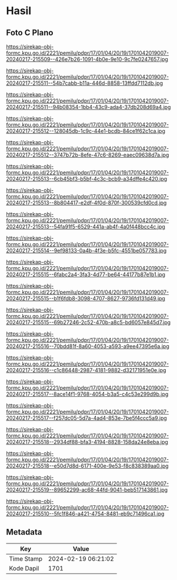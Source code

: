 # Hasil

## Foto C Plano

https://sirekap-obj-formc.kpu.go.id/2221/pemilu/pdpr/17/01/04/20/19/1701042019007-20240217-215509--426e7b26-1091-4b0e-9e10-9c7fe0247657.jpg

https://sirekap-obj-formc.kpu.go.id/2221/pemilu/pdpr/17/01/04/20/19/1701042019007-20240217-215511--54b7cabb-b11a-446d-8858-13ffdd7112db.jpg

https://sirekap-obj-formc.kpu.go.id/2221/pemilu/pdpr/17/01/04/20/19/1701042019007-20240217-215511--94b08354-1bb4-43c9-ada4-37db208d69a4.jpg

https://sirekap-obj-formc.kpu.go.id/2221/pemilu/pdpr/17/01/04/20/19/1701042019007-20240217-215512--128045db-1c9c-44e1-bcdb-84ce1f62c1ca.jpg

https://sirekap-obj-formc.kpu.go.id/2221/pemilu/pdpr/17/01/04/20/19/1701042019007-20240217-215512--3747b72b-8efe-47c6-8269-eaec09638d7a.jpg

https://sirekap-obj-formc.kpu.go.id/2221/pemilu/pdpr/17/01/04/20/19/1701042019007-20240217-215513--6cb45bf3-b5bf-4c3c-bcb9-a34dffe4c420.jpg

https://sirekap-obj-formc.kpu.go.id/2221/pemilu/pdpr/17/01/04/20/19/1701042019007-20240217-215513--8b804417-e2df-4f0d-870f-300539cfd0cd.jpg

https://sirekap-obj-formc.kpu.go.id/2221/pemilu/pdpr/17/01/04/20/19/1701042019007-20240217-215513--54fa91f5-6529-441a-ab4f-4a0f448bcc4c.jpg

https://sirekap-obj-formc.kpu.go.id/2221/pemilu/pdpr/17/01/04/20/19/1701042019007-20240217-215514--9ef98133-0a4b-4f3e-b5fc-4551be057783.jpg

https://sirekap-obj-formc.kpu.go.id/2221/pemilu/pdpr/17/01/04/20/19/1701042019007-20240217-215515--6fabc2a4-3fa3-4d77-be64-44177b87e1b1.jpg

https://sirekap-obj-formc.kpu.go.id/2221/pemilu/pdpr/17/01/04/20/19/1701042019007-20240217-215515--b1f6fdb8-3098-4707-8627-9736fd131d49.jpg

https://sirekap-obj-formc.kpu.go.id/2221/pemilu/pdpr/17/01/04/20/19/1701042019007-20240217-215515--69b27246-2c52-470b-a8c5-bd6057e845d7.jpg

https://sirekap-obj-formc.kpu.go.id/2221/pemilu/pdpr/17/01/04/20/19/1701042019007-20240217-215516--70bdd81f-8a60-4053-a593-a9ee47395e6a.jpg

https://sirekap-obj-formc.kpu.go.id/2221/pemilu/pdpr/17/01/04/20/19/1701042019007-20240217-215516--c1c86448-2987-4181-9882-d32171951e0e.jpg

https://sirekap-obj-formc.kpu.go.id/2221/pemilu/pdpr/17/01/04/20/19/1701042019007-20240217-215517--8ace14f1-9768-4054-b3a5-c4c53e299d9b.jpg

https://sirekap-obj-formc.kpu.go.id/2221/pemilu/pdpr/17/01/04/20/19/1701042019007-20240217-215517--f257dc05-5d7a-4ad4-853e-7be5f4ccc5a9.jpg

https://sirekap-obj-formc.kpu.go.id/2221/pemilu/pdpr/17/01/04/20/19/1701042019007-20240217-215518--2934df88-bfa3-4194-8828-158da24e8eba.jpg

https://sirekap-obj-formc.kpu.go.id/2221/pemilu/pdpr/17/01/04/20/19/1701042019007-20240217-215518--e50d7d8d-6171-400e-9e53-f8c838389aa0.jpg

https://sirekap-obj-formc.kpu.go.id/2221/pemilu/pdpr/17/01/04/20/19/1701042019007-20240217-215519--89652299-ac68-44fd-9041-beb517143861.jpg

https://sirekap-obj-formc.kpu.go.id/2221/pemilu/pdpr/17/01/04/20/19/1701042019007-20240217-215510--5fc1f846-a421-4754-8481-eb9c71496ca1.jpg


## Metadata

| Key        | Value               |
| ---------- | ------------------- |
| Time Stamp | 2024-02-19 06:21:02 |
| Kode Dapil | 1701                |



